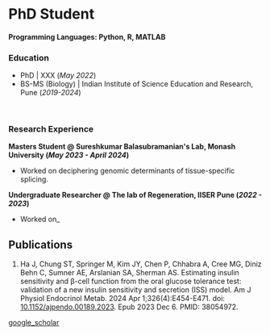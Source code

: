 # PhD Student

#### Programming Languages: Python, R, MATLAB

### Education

- PhD | XXX (_May 2022_)
- BS-MS (Biology) | Indian Institute of Science Education and Research, Pune (_2019-2024_)

<br/>

### Research Experience
**Masters Student @ Sureshkumar Balasubramanian's Lab, Monash University (_May 2023 - April 2024_)**
- Worked on deciphering genomic determinants of tissue-specific splicing.

**Undergraduate Researcher @ The lab of Regeneration, IISER Pune (_2022 -  2023_)**
- Worked on_


## Publications
1. Ha J, Chung ST, Springer M, Kim JY, Chen P, Chhabra A, Cree MG, Diniz Behn C, Sumner AE, Arslanian SA, Sherman AS. Estimating insulin sensitivity and β-cell function from the oral glucose tolerance test: validation of a new insulin sensitivity and secretion (ISS) model. Am J Physiol Endocrinol Metab. 2024 Apr 1;326(4):E454-E471. doi: [10.1152/ajpendo.00189.2023](https://doi.org/10.1152/ajpendo.00189.2023). Epub 2023 Dec 6. PMID: 38054972.

[google_scholar](https://scholar.google.com/citations?user=ikNtX5wAAAAJ&hl=en)



